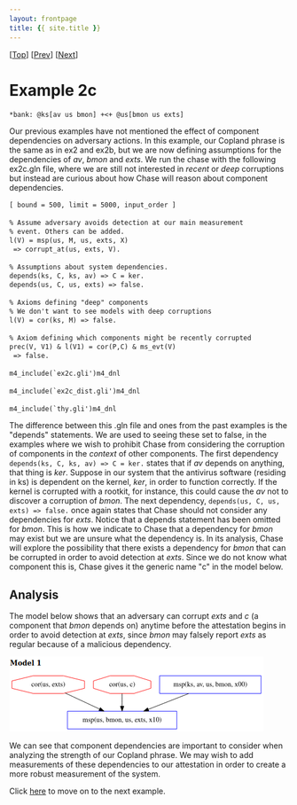 ```yaml
---
layout: frontpage
title: {{ site.title }}
---
```


\[[Top](../README)\] \[[Prev](../ex2b/ex2b)\] \[[Next](../ex3/ex3)]

# Example 2c

```
*bank: @ks[av us bmon] +<+ @us[bmon us exts]
```

Our previous examples have not mentioned the effect of component dependencies on 
adversary actions. In this example, our Copland phrase is the same as in ex2 and ex2b, 
but we are now defining assumptions for the  dependencies of *av*, *bmon* and *exts*. 
We run the chase with the following ex2c.gln file, where we are still 
not interested in *recent* or *deep* corruptions but instead are curious about how Chase will 
reason about component dependencies.
  
```
[ bound = 500, limit = 5000, input_order ]

% Assume adversary avoids detection at our main measurement
% event. Others can be added.
l(V) = msp(us, M, us, exts, X)
 => corrupt_at(us, exts, V).

% Assumptions about system dependencies.
depends(ks, C, ks, av) => C = ker. 
depends(us, C, us, exts) => false.

% Axioms defining "deep" components
% We don't want to see models with deep corruptions
l(V) = cor(ks, M) => false.

% Axiom defining which components might be recently corrupted
prec(V, V1) & l(V1) = cor(P,C) & ms_evt(V)
 => false. 

m4_include(`ex2c.gli')m4_dnl

m4_include(`ex2c_dist.gli')m4_dnl

m4_include(`thy.gli')m4_dnl
```    
The difference between this .gln file and ones from the past examples is the "depends" statements. 
We are used to seeing these set to false, in the examples where we wish to prohibit Chase from 
considering the corruption of components in the *context* of other components. 
The first dependency `depends(ks, C, ks, av) => C = ker.` states that if *av* depends 
on anything, that thing is *ker*. Suppose in our system that the antivirus software 
(residing in ks) is dependent on the kernel, *ker*, in order to function correctly. 
If the kernel is corrupted with a rootkit, for instance, this could cause the *av* not to 
discover a corruption of *bmon*. The next dependency, `depends(us, C, us, exts) => false.` 
once again states that Chase should not consider any dependencies for *exts*. Notice that a 
depends statement has been omitted for *bmon*. This is how we indicate to Chase that a 
dependency for *bmon* may exist but we are unsure what the dependency is. In its analysis, Chase 
will explore the possibility that there exists a dependency for *bmon* that can be corrupted 
in order to avoid detection at *exts*. Since we do not know what component this is, Chase gives it 
the generic name "c" in the model below.  

## Analysis  
The model below shows that an adversary can corrupt *exts* and *c* (a component that *bmon* 
depends on) anytime before the attestation begins in order to avoid detection at *exts*, since 
*bmon* may falsely report *exts* as regular because of a malicious dependency.
  
<img src="ex2c_model1.png">

We can see that component dependencies are important to consider when analyzing the strength 
of our Copland phrase. We may wish to add measurements of these dependencies to our attestation 
in order to create a more robust measurement of the system.

Click [here](../ex3/ex3) to move on to the next example.
